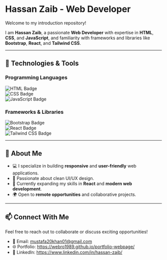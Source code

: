# Hassan Zaib - Web Developer  

Welcome to my introduction repository!  

I am **Hassan Zaib**, a passionate **Web Developer** with expertise in **HTML**, **CSS**, and **JavaScript**, and familiarity with frameworks and libraries like **Bootstrap**, **React**, and **Tailwind CSS**.  

---

## 🔧 Technologies & Tools  

### Programming Languages  
![HTML Badge](https://img.shields.io/badge/HTML5-E34F26?style=for-the-badge&logo=html5&logoColor=white)  
![CSS Badge](https://img.shields.io/badge/CSS3-1572B6?style=for-the-badge&logo=css3&logoColor=white)  
![JavaScript Badge](https://img.shields.io/badge/JavaScript-F7DF1E?style=for-the-badge&logo=javascript&logoColor=black)  

### Frameworks & Libraries  
![Bootstrap Badge](https://img.shields.io/badge/Bootstrap-7952B3?style=for-the-badge&logo=bootstrap&logoColor=white)  
![React Badge](https://img.shields.io/badge/React-61DAFB?style=for-the-badge&logo=react&logoColor=black)  
![Tailwind CSS Badge](https://img.shields.io/badge/Tailwind_CSS-38B2AC?style=for-the-badge&logo=tailwind-css&logoColor=white)  

---

## 📖 About Me  

- 💻 I specialize in building **responsive** and **user-friendly** web applications.  
- 🎨 Passionate about clean UI/UX design.  
- 🚀 Currently expanding my skills in **React** and **modern web development**.  
- 🌍 Open to **remote opportunities** and collaborative projects.  

---

## 📫 Connect With Me  

Feel free to reach out to collaborate or discuss exciting opportunities!  
- 📧 Email: mustafa20khan01@gmail.com  
- 🌐 Portfolio: https://webro1989.github.io/portfolio-webpage/  
- 💼 LinkedIn:   https://www.linkedin.com/in/hassan-zaib/
